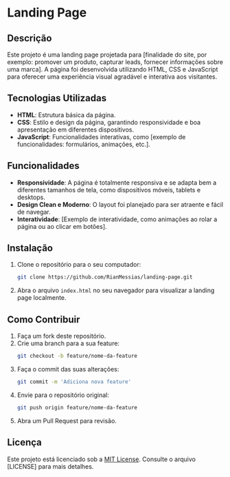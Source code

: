 # Landing Page 

## Descrição

Este projeto é uma landing page projetada para [finalidade do site, por exemplo: promover um produto, capturar leads, fornecer informações sobre uma marca]. A página foi desenvolvida utilizando HTML, CSS e JavaScript para oferecer uma experiência visual agradável e interativa aos visitantes.

## Tecnologias Utilizadas

- **HTML**: Estrutura básica da página.
- **CSS**: Estilo e design da página, garantindo responsividade e boa apresentação em diferentes dispositivos.
- **JavaScript**: Funcionalidades interativas, como [exemplo de funcionalidades: formulários, animações, etc.].

## Funcionalidades

- **Responsividade**: A página é totalmente responsiva e se adapta bem a diferentes tamanhos de tela, como dispositivos móveis, tablets e desktops.
- **Design Clean e Moderno**: O layout foi planejado para ser atraente e fácil de navegar.
- **Interatividade**: [Exemplo de interatividade, como animações ao rolar a página ou ao clicar em botões].

## Instalação

1. Clone o repositório para o seu computador:
    ```bash
    git clone https://github.com/RianMessias/landing-page.git
    ```

2. Abra o arquivo `index.html` no seu navegador para visualizar a landing page localmente.

## Como Contribuir

1. Faça um fork deste repositório.
2. Crie uma branch para a sua feature:
    ```bash
    git checkout -b feature/nome-da-feature
    ```
3. Faça o commit das suas alterações:
    ```bash
    git commit -m 'Adiciona nova feature'
    ```
4. Envie para o repositório original:
    ```bash
    git push origin feature/nome-da-feature
    ```
5. Abra um Pull Request para revisão.

## Licença

Este projeto está licenciado sob a [MIT License](https://opensource.org/licenses/MIT). Consulte o arquivo [LICENSE] para mais detalhes.
